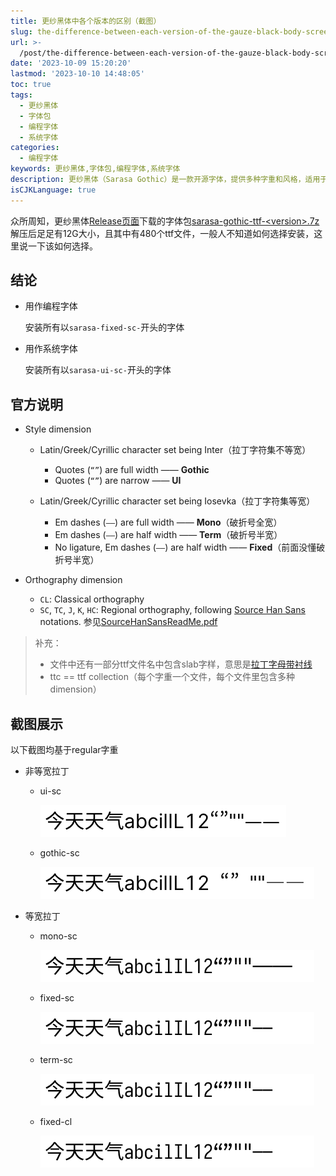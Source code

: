 ```yaml
---
title: 更纱黑体中各个版本的区别（截图）
slug: the-difference-between-each-version-of-the-gauze-black-body-screenshot-sceew
url: >-
  /post/the-difference-between-each-version-of-the-gauze-black-body-screenshot-sceew.html
date: '2023-10-09 15:20:20'
lastmod: '2023-10-10 14:48:05'
toc: true
tags:
  - 更纱黑体
  - 字体包
  - 编程字体
  - 系统字体
categories:
  - 编程字体
keywords: 更纱黑体,字体包,编程字体,系统字体
description: 更纱黑体（Sarasa Gothic）是一款开源字体，提供多种字重和风格，适用于编程和系统使用。安装时可以根据需要选择不同的字体文件
isCJKLanguage: true
---
```


众所周知，更纱黑体[Release页面](https://github.com/be5invis/Sarasa-Gothic/releases)下载的字体包[sarasa-gothic-ttf-&lt;version&gt;.7z](https://github.com/be5invis/Sarasa-Gothic/releases/download/v0.35.8/sarasa-gothic-ttf-0.35.8.7z)解压后足足有12G大小，且其中有480个ttf文件，一般人不知道如何选择安装，这里说一下该如何选择。

## 结论

* 用作编程字体

  安装所有以`sarasa-fixed-sc-`开头的字体
* 用作系统字体

  安装所有以`sarasa-ui-sc-`开头的字体

## 官方说明

* Style dimension

  * Latin/Greek/Cyrillic character set being Inter（拉丁字符集不等宽）

    * Quotes (`“”`) are full width —— **Gothic**
    * Quotes (`“”`) are narrow —— **UI**
  * Latin/Greek/Cyrillic character set being Iosevka（拉丁字符集等宽）

    * Em dashes (`——`) are full width —— **Mono**（破折号全宽）
    * Em dashes (`——`) are half width —— **Term**（破折号半宽）
    * No ligature, Em dashes (`——`) are half width —— **Fixed**（前面没懂破折号半宽）
* Orthography dimension

  * `CL`: Classical orthography
  * `SC`, `TC`, `J`, `K`, `HC`: Regional orthography, following [Source Han Sans](https://github.com/adobe-fonts/source-han-sans) notations. 参见[SourceHanSansReadMe.pdf](assets/SourceHanSansReadMe-20220203163546-dxsv38v.pdf)

> 补充：
>
> * 文件中还有一部分ttf文件名中包含slab字样，意思是[拉丁字母带衬线](https://github.com/be5invis/Sarasa-Gothic/issues/159)
> * ttc == ttf collection（每个字重一个文件，每个文件里包含多种dimension）

## 截图展示

以下截图均基于regular字重

* 非等宽拉丁

  * ui-sc

    ![image.png](https://raw.githubusercontent.com/cesaryuan/hugo-blog2/main/static/imgs/202310101503050.png)
  * gothic-sc

    ![image.png](https://raw.githubusercontent.com/cesaryuan/hugo-blog2/main/static/imgs/202310101538262.png)
* 等宽拉丁

  * mono-sc

    ![image.png](https://raw.githubusercontent.com/cesaryuan/hugo-blog2/main/static/imgs/202310101538646.png)
  * fixed-sc

    ![image.png](https://raw.githubusercontent.com/cesaryuan/hugo-blog2/main/static/imgs/202310101520894.png)
  * term-sc

    ![image.png](https://raw.githubusercontent.com/cesaryuan/hugo-blog2/main/static/imgs/202310101520894.png)
  * fixed-cl

    ![image.png](https://raw.githubusercontent.com/cesaryuan/hugo-blog2/main/static/imgs/202310101503197.png)
